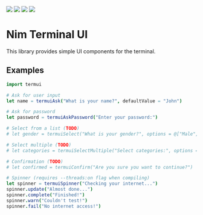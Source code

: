 ![](https://img.shields.io/badge/status-alpha-red)
![](https://img.shields.io/badge/windows-works-green)
![](https://img.shields.io/badge/linux-untested-lightgray)
![](https://img.shields.io/badge/mac-untested-lightgray)

# Nim Terminal UI

This library provides simple UI components for the terminal.

## Examples

```nim
import termui

# Ask for user input
let name = termuiAsk("What is your name?", defaultValue = "John")

# Ask for password
let password = termuiAskPassword("Enter your password:")

# Select from a list (TODO)
# let gender = termuiSelect("What is your gender?", options = @["Male", "Female"])

# Select multiple (TODO)
# let categories = termuiSelectMultiple("Select categories:", options = @["Games", "Productivity", "Utilities"])

# Confirmation (TODO)
# let confirmed = termuiConfirm("Are you sure you want to continue?")

# Spinner (requires --threads:on flag when compiling)
let spinner = termuiSpinner("Checking your internet...")
spinner.update("Almost done...")
spinner.complete("Finished!")
spinner.warn("Couldn't test!")
spinner.fail("No internet access!")
```